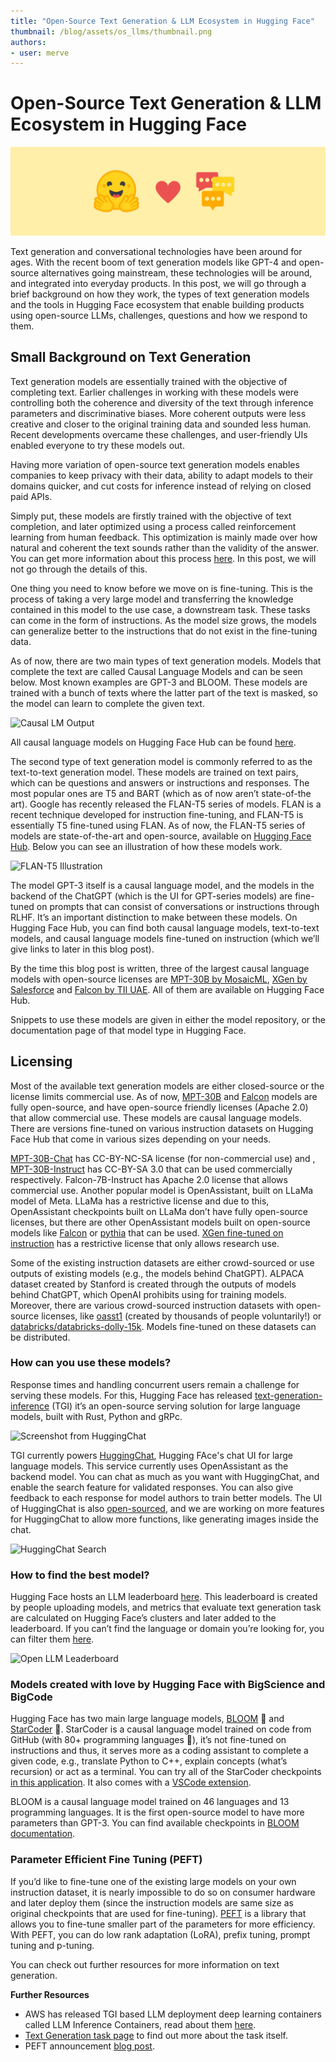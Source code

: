 ```yaml
---
title: "Open-Source Text Generation & LLM Ecosystem in Hugging Face"
thumbnail: /blog/assets/os_llms/thumbnail.png
authors:
- user: merve
---
```


<h1>Open-Source Text Generation & LLM Ecosystem in Hugging Face</h1>

<!-- {blog_metadata} -->
<!-- {authors} -->

![image](assets/os_llms/thumbnail.png)


Text generation and conversational technologies have been around for ages. With the recent boom of text generation models like GPT-4 and open-source alternatives going mainstream, these technologies will be around, and integrated into everyday products. In this post, we will go through a brief background on how they work, the types of text generation models and the tools in Hugging Face ecosystem that enable building products using open-source LLMs, challenges, questions and how we respond to them.

## Small Background on Text Generation

Text generation models are essentially trained with the objective of completing text. Earlier challenges in working with these models were controlling both the coherence and diversity of the text through inference parameters and discriminative biases. More coherent outputs were less creative and closer to the original training data and sounded less human. Recent developments overcame these challenges, and user-friendly UIs enabled everyone to try these models out.

Having more variation of open-source text generation models enables companies to keep privacy with their data, ability to adapt models to their domains quicker, and cut costs for inference instead of relying on closed paid APIs.

Simply put, these models are firstly trained with the objective of text completion, and later optimized using a process called reinforcement learning from human feedback. This optimization is mainly made over how natural and coherent the text sounds rather than the validity of the answer. You can get more information about this process [here](https://huggingface.co/blog/rlhf). In this post, we will not go through the details of this.

One thing you need to know before we move on is fine-tuning. This is the process of taking a very large model and transferring the knowledge contained in this model to the use case, a downstream task. These tasks can come in the form of instructions. As the model size grows, the models can generalize better to the instructions that do not exist in the fine-tuning data.

As of now, there are two main types of text generation models. Models that complete the text are called Causal Language Models and can be seen below. Most known examples are GPT-3 and BLOOM. These models are trained with a bunch of texts where the latter part of the text is masked, so the model can learn to complete the given text.

![Causal LM Output](https://huggingface.co/datasets/huggingface/documentation-images/resolve/main/blog/os_llms/text_generation.png)

All causal language models on Hugging Face Hub can be found [here](https://huggingface.co/models?pipeline_tag=text-generation).

The second type of text generation model is commonly referred to as the text-to-text generation model. These models are trained on text pairs, which can be questions and answers or instructions and responses. The most popular ones are T5 and BART (which as of now aren’t state-of-the art). Google has recently released the FLAN-T5 series of models. FLAN is a recent technique developed for instruction fine-tuning, and FLAN-T5 is essentially T5 fine-tuned using FLAN. As of now, the FLAN-T5 series of models are state-of-the-art and open-source, available on [Hugging Face Hub](https://huggingface.co/models?search=google/flan). Below you can see an illustration of how these models work.

![FLAN-T5 Illustration](https://huggingface.co/datasets/huggingface/documentation-images/resolve/main/blog/os_llms/flan_t5.png)

The model GPT-3 itself is a causal language model, and the models in the backend of the ChatGPT (which is the UI for GPT-series models) are fine-tuned on prompts that can consist of conversations or instructions through RLHF. It’s an important distinction to make between these models. On Hugging Face Hub, you can find both causal language models, text-to-text models, and causal language models fine-tuned on instruction (which we’ll give links to later in this blog post).

By the time this blog post is written, three of the largest causal language models with open-source licenses are [MPT-30B by MosaicML](https://huggingface.co/mosaicml/mpt-30b), [XGen by Salesforce](https://huggingface.co/Salesforce/xgen-7b-8k-base) and [Falcon by TII UAE](https://huggingface.co/tiiuae/falcon-40b). All of them are available on Hugging Face Hub. 

Snippets to use these models are given in either the model repository, or the documentation page of that model type in Hugging Face.


## Licensing

Most of the available text generation models are either closed-source or the license limits commercial use. As of now, [MPT-30B](https://huggingface.co/mosaicml/mpt-30b) and [Falcon](https://huggingface.co/tiiuae/falcon-40b) models are fully open-source, and have open-source friendly licenses (Apache 2.0) that allow commercial use. These models are causal language models. There are versions fine-tuned on various instruction datasets on Hugging Face Hub that come in various sizes depending on your needs.

[MPT-30B-Chat](https://huggingface.co/mosaicml/mpt-30b-chat) has CC-BY-NC-SA license (for non-commercial use) and , [MPT-30B-Instruct](https://huggingface.co/mosaicml/mpt-30b-instruct) has CC-BY-SA 3.0 that can be used commercially respectively. Falcon-7B-Instruct has Apache 2.0 license that allows commercial use. Another popular model is OpenAssistant, built on LLaMa model of Meta. LLaMa has a restrictive license and due to this, OpenAssistant checkpoints built on LLaMa don’t have fully open-source licenses, but there are other OpenAssistant models built on open-source models like [Falcon](https://huggingface.co/models?search=openassistant/falcon) or [pythia](https://huggingface.co/models?search=openassistant/pythia) that can be used. [XGen fine-tuned on instruction](https://huggingface.co/Salesforce/xgen-7b-8k-inst) has a restrictive license that only allows research use.

Some of the existing instruction datasets are either crowd-sourced or use outputs of existing models (e.g., the models behind ChatGPT). ALPACA dataset created by Stanford is created through the outputs of models behind ChatGPT, which OpenAI prohibits using for training models. Moreover, there are various crowd-sourced instruction datasets with open-source licenses, like [oasst1](https://huggingface.co/datasets/OpenAssistant/oasst1) (created by thousands of people voluntarily!) or [databricks/databricks-dolly-15k](https://huggingface.co/datasets/databricks/databricks-dolly-15k). Models fine-tuned on these datasets can be distributed.

### How can you use these models?

Response times and handling concurrent users remain a challenge for serving these models. For this, Hugging Face has released [text-generation-inference](https://github.com/huggingface/text-generation-inference) (TGI) it’s an open-source serving solution for large language models, built with Rust, Python and gRPc.

![Screenshot from HuggingChat](https://huggingface.co/datasets/huggingface/documentation-images/resolve/main/blog/os_llms/huggingchat_ui.png)

TGI currently powers [HuggingChat](https://huggingface.co/chat/), Hugging FAce's chat UI for large language models. This service currently uses OpenAssistant as the backend model. You can chat as much as you want with HuggingChat, and enable the search feature for validated responses. You can also give feedback to each response for model authors to train better models. The UI of HuggingChat is also [open-sourced](https://github.com/huggingface/chat-ui), and we are working on more features for HuggingChat to allow more functions, like generating images inside the chat.

![HuggingChat Search](https://huggingface.co/datasets/huggingface/documentation-images/resolve/main/blog/os_llms/huggingchat_web.png)

### How to find the best model?

Hugging Face hosts an LLM leaderboard [here](https://huggingface.co/spaces/HuggingFaceH4/open_llm_leaderboard). This leaderboard is created by people uploading models, and metrics that evaluate text generation task are calculated on Hugging Face’s clusters and later added to the leaderboard. If you can’t find the language or domain you’re looking for, you can filter them [here](https://huggingface.co/models?pipeline_tag=text-generation&sort=downloads).

![Open LLM Leaderboard](https://huggingface.co/datasets/huggingface/documentation-images/resolve/main/blog/os_llms/LLM_leaderboard.png)

### Models created with love by Hugging Face with BigScience and BigCode

Hugging Face has two main large language models, [BLOOM](https://huggingface.co/bigscience/bloom) 🌸 and [StarCoder](https://huggingface.co/bigcode/starcoder) 🌟. StarCoder is a causal language model trained on code from GitHub (with 80+ programming languages 🤯), it’s not fine-tuned on instructions and thus, it serves more as a coding assistant to complete a given code, e.g., translate Python to C++, explain concepts (what’s recursion) or act as a terminal. You can try all of the StarCoder checkpoints [in this application](https://huggingface.co/spaces/bigcode/bigcode-playground). It also comes with a [VSCode extension](https://marketplace.visualstudio.com/items?itemName=HuggingFace.huggingface-vscode).

BLOOM is a causal language model trained on 46 languages and 13 programming languages. It is the first open-source model to have more parameters than GPT-3. You can find available checkpoints in [BLOOM documentation](https://huggingface.co/docs/transformers/model_doc/bloom).

### Parameter Efficient Fine Tuning (PEFT)

If you’d like to fine-tune one of the existing large models on your own instruction dataset, it is nearly impossible to do so on consumer hardware and later deploy them (since the instruction models are same size as original checkpoints that are used for fine-tuning). [PEFT](https://github.com/huggingface/peft) is a library that allows you to fine-tune smaller part of the parameters for more efficiency. With PEFT, you can do low rank adaptation (LoRA), prefix tuning, prompt tuning and p-tuning.

You can check out further resources for more information on text generation.

**Further Resources**
- AWS has released TGI based LLM deployment deep learning containers called LLM Inference Containers, read about them [here](https://aws.amazon.com/tr/blogs/machine-learning/announcing-the-launch-of-new-hugging-face-llm-inference-containers-on-amazon-sagemaker/).
- [Text Generation task page](https://huggingface.co/tasks/text-generation) to find out more about the task itself.
- PEFT announcement [blog post](https://huggingface.co/blog/peft).